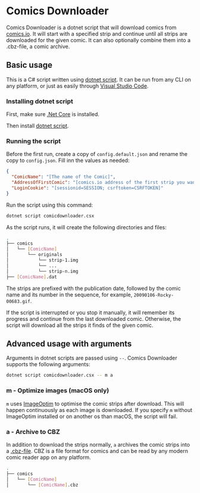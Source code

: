 # Comics Downloader

Comics Downloader is a dotnet script that will download comics from [comics.io](https://comics.io/). It will start with a specified strip and continue until all strips are downloaded for the given comic. It can also optionally combine them into a .cbz-file, a comic archive.

## Basic usage

This is a C# script written using [dotnet script](https://github.com/filipw/dotnet-script). It can be run from any CLI on any platform, or just as easily through [Visual Studio Code](https://code.visualstudio.com).

### Installing dotnet script

First, make sure [.Net Core](https://www.microsoft.com/net/download/core) is installed.

Then install [dotnet script](https://github.com/filipw/dotnet-script).

### Running the script

Before the first run, create a copy of `config.default.json` and rename the copy to `config.json`. Fill inn the values as needed:

```json
{
  "ComicName": "[The name of the Comic]",
  "AddressOfFirstComic": "[comics.io address of the first strip you want]",
  "LoginCookie": "[sessionid=SESSION; csrftoken=CSRFTOKEN]"
}
```

Run the script using this command:

```bash
dotnet script comicdownloader.csx
```

As the script runs, it will create the following directories and files:

```bash
.
├── comics
│   └── [ComicName]
│       └── originals
│           └── strip-1.img
│           └── ...
│           └── strip-n.img
├── [ComicName].dat
```

The strips are prefixed with the publication date, followed by the comic name and its number in the sequence, for example, `20090106-Rocky-00683.gif`.

If the script is interrupted or you stop it manually, it will remember its progress and continue from the last downloaded comic. Otherwise, the script will download all the strips it finds of the given comic.

## Advanced usage with arguments

Arguments in dotnet scripts are passed using `--`. Comics Downloader supports the following arguments:

```bash
dotnet script comicdownloader.csx -- m a
```

### m - Optimize images (macOS only)

`m` uses [ImageOptim](https://imageoptim.com/mac) to optimise the comic strips after download. This will happen continuously as each image is downloaded. If you specify `m` without ImageOptim installed or on another os than macOS, the script will fail.

### a - Archive to CBZ

In addition to download the strips normally, `a` archives the comic strips into a [.cbz-file](https://www.howtogeek.com/291936/what-are-cbr-and-cbz-files-and-why-are-they-used-for-comics/). CBZ is a file format for comics and can be read by any modern comic reader app on any platform.

```bash
.
├── comics
│   └── [ComicName]
│       └── [ComicName].cbz
```
